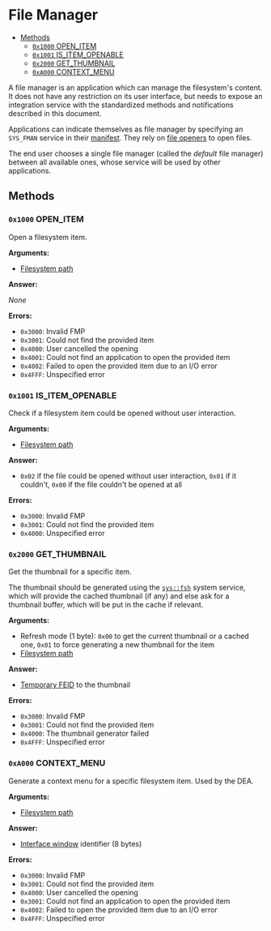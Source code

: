 # File Manager

- [Methods](#methods)
  - [`0x1000` OPEN_ITEM](#0x1000-open_item)
  - [`0x1001` IS_ITEM_OPENABLE](#0x1001-is_item_openable)
  - [`0x2000` GET_THUMBNAIL](#0x2000-get_thumbnail)
  - [`0xA000` CONTEXT_MENU](#0xa000-context_menu)

A file manager is an application which can manage the filesystem's content. It does not have any restriction on its user interface, but needs to expose an integration service with the standardized methods and notifications described in this document.

Applications can indicate themselves as file manager by specifying an `SYS_FMAN` service in their [manifest](../../applications/manifest.md). They rely on [file openers](file-openers.md) to open files.

The end user chooses a single file manager (called the _default_ file manager) between all available ones, whose service will be used by other applications.

## Methods

### `0x1000` OPEN_ITEM

Open a filesystem item.

**Arguments:**

- [Filesystem path](filesystem-interfaces.md#filesystem-paths)

**Answer:**

_None_

**Errors:**

- `0x3000`: Invalid FMP
- `0x3001`: Could not find the provided item
- `0x4000`: User cancelled the opening
- `0x4001`: Could not find an application to open the provided item
- `0x4002`: Failed to open the provided item due to an I/O error
- `0x4FFF`: Unspecified error

### `0x1001` IS_ITEM_OPENABLE

Check if a filesystem item could be opened without user interaction.

**Arguments:**

- [Filesystem path](filesystem-interfaces.md#filesystem-paths)

**Answer:**

- `0x02` if the file could be opened without user interaction, `0x01` if it couldn't, `0x00` if the file couldn't be opened at all

**Errors:**

- `0x3000`: Invalid FMP
- `0x3001`: Could not find the provided item
- `0x4000`: Unspecified error

### `0x2000` GET_THUMBNAIL

Get the thumbnail for a specific item.

The thumbnail should be generated using the [`sys::fsh`](../../services/system/fsh.md) system service, which will provide the cached thumbnail (if any) and else ask for a thumbnail buffer, which will be put in the cache if relevant.

**Arguments:**

- Refresh mode (1 byte): `0x00` to get the current thumbnail or a cached one, `0x01` to force generating a new thumbnail for the item
- [Filesystem path](filesystem-interfaces.md#filesystem-paths)

**Answer:**

- [Temporary FEID](../../filesystem.md#temporary-feid) to the thumbnail

**Errors:**

- `0x3000`: Invalid FMP
- `0x3001`: Could not find the provided item
- `0x4000`: The thumbnail generator failed
- `0x4FFF`: Unspecified error

### `0xA000` CONTEXT_MENU

Generate a context menu for a specific filesystem item. Used by the DEA.

**Arguments:**

- [Filesystem path](filesystem-interfaces.md#filesystem-paths)

**Answer:**

- [Interface window](../../../ux/desktop-environment.md#interface-windows) identifier (8 bytes)

**Errors:**

- `0x3000`: Invalid FMP
- `0x3001`: Could not find the provided item
- `0x4000`: User cancelled the opening
- `0x3001`: Could not find an application to open the provided item
- `0x4002`: Failed to open the provided item due to an I/O error
- `0x4FFF`: Unspecified error
